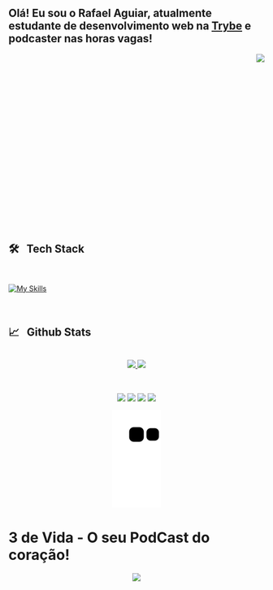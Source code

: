 ## Olá! Eu sou o Rafael Aguiar, atualmente estudante de desenvolvimento web na [Trybe](www.betrybe.com) e podcaster nas horas vagas!
  <div>
    <a href="#"><img align="right" src="https://raw.githubusercontent.com/gist/Terule/626b42537d3166318e96fa0e789172be/raw/3857eabb195e284e442f63631bd6d5fc59dfc4e7/profilepicture.svg"></img></a>
  </div>
  <div align="left"><br>
  </div>
  
 <br>
 <br>
 <br>
 <br>
 <br>
 <br>
 <br>
 <br>
 <br>
 <br>
 <br>
 <br>
 <br>
 <br>
 <br>
 <br>
 <br>
 <br>
 <br>
  
  ## :hammer_and_wrench: &nbsp; Tech Stack
  <br>
  
[![My Skills](https://skillicons.dev/icons?i=git,github,js,html,css,bootstrap,jest,react,redux,docker&perline=6)](https://terule.github.io)
 <br>
 <br>
 <br>
 
## :chart_with_upwards_trend: &nbsp; Github Stats

<br>
<div align="center">
  <a href="https://github.com/Terule">
  <img height="178em" src="https://github-readme-stats.vercel.app/api?username=Terule&show_icons=true&theme=tokyonight&include_all_commits=true&count_private=true"/>
  <img height="178em" src="https://github-readme-stats.vercel.app/api/top-langs/?username=Terule&layout=compact&langs_count=7&theme=tokyonight"/>
</div>
<br>
  
##
  
  <div align="center"> 
  <a href="https://instagram.com/aguiar_fael" target="_blank"><img src="https://img.shields.io/badge/-Instagram-%23E4405F?style=for-the-badge&logo=instagram&logoColor=white" target="_blank"></a>
 	<a href="https://www.twitch.tv/terule" target="_blank"><img src="https://img.shields.io/badge/Twitch-9146FF?style=for-the-badge&logo=twitch&logoColor=white" target="_blank"></a>
  <a href = "mailto:terule@gmail.com"><img src="https://img.shields.io/badge/-Gmail-%23333?style=for-the-badge&logo=gmail&logoColor=white" target="_blank"></a>
  <a href="https://www.linkedin.com/in/aguiar-fael" target="_blank"><img src="https://img.shields.io/badge/-LinkedIn-%230077B5?style=for-the-badge&logo=linkedin&logoColor=white" target="_blank"></a> 
 
  ![Snake animation](https://github.com/Terule/terule/blob/output/github-contribution-grid-snake.svg)
 
</div>
  
  # 3 de Vida - O seu PodCast do coração!
  
  <div align="center">
     <a href="https://linktr.ee/3devida" target="_blank"><img hight="200px" width="200px" src="https://i.ibb.co/SRJ347B/3-de-vida-Logo-2-3000x3000-cantos-redondos-01.png" target="_blank"></a>
     
  </div>
